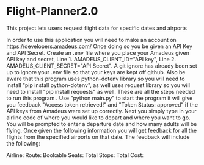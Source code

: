 # Flight-Planner2.0
This project lets users request flight data for specific dates and airports

In order to use this application you will need to make an account on https://developers.amadeus.com/
Once doing so you be given an API Key and API Secret. Create an .env file where you place your Amadeus given API key and secret,  Line 1. AMADEUS_CLIENT_ID="API key", Line 2. AMADEUS_CLIENT_SECRET="API Secret". A git ignore has already been set up to ignore your .env file so that your keys are kept off github. Also be aware that this program uses python-dotenv library so you will need to install  "pip install python-dotenv", as well uses request library so you will need to install "pip install requests" as well. These are all the steps needed to run this program . Use "python main.py" to start the program it will give you feedback "Access token retrieved!" and "Token Status: approved" if the API keys from Amadeus were set up correctly. Next you simply type in your airline code of where you would like to depart and where you want to go. You will be prompted to enter a departure date and how  many adults will be flying. Once given the following information you will get feedback for all the flights from the specified airports on that date. The feedback will include the following:

Airline: 
Route: 
Bookable Seats: 
Total Stops: 
Total Cost: 
